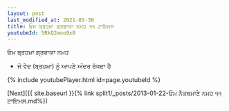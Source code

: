 ```yaml
---
layout: post
last_modified_at: 2021-03-30
title: ਓਮ ਬ੍ਰਹਮਾ ਗ੍ਰਭਾਯਾ ਨਮਹ ੧੧ ਟਾਇਮਸ
youtubeId: 5RkQ2moo9x0
---
```

 
 
 ਓਮ ਬ੍ਰਹਮਾ ਗ੍ਰਭਾਯਾ ਨਮਹ  
 
 -  ਜੋ ਵੇਦ (ਬ੍ਰਹਮਾ) ਨੂੰ ਆਪਣੇ ਅੰਦਰ ਰੱਖਦਾ ਹੈ 
 
  
 
  
 
 
 
 
 
 


{% include youtubePlayer.html id=page.youtubeId %}
 
[Next]({{ site.baseurl }}{% link  split1/_posts/2013-01-22-ਓਮ ਨੈਕਥਮਾਣੇ ਨਮਹ ੧੧ ਟਾਇਮਸ.md%})
 
